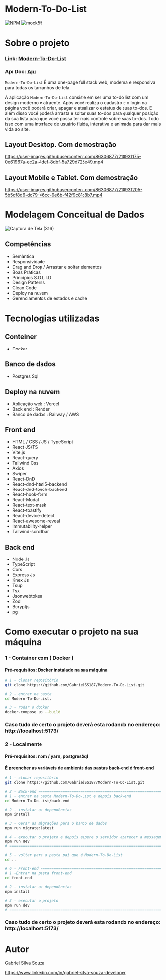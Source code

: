 # Modern-To-Do-List
[![NPM](https://img.shields.io/npm/l/react)](https://github.com/GabrielSS187/Modern-To-Do-List/blob/main/LICENSE) 
![mock55](https://user-images.githubusercontent.com/86306877/218285011-21bc84f5-97c1-49b0-9ea9-c65bf77ae696.png)

# Sobre o projeto

### Link: [Modern-To-Do-List](https://ng-transactions-system.vercel.app/)
### Api Doc: [Api]()

``Modern-To-Do-List`` É uma one-page full stack web, moderna e responsiva para todas os tamanhos de tela.

A aplicação ``Modern-To-Do-List`` consiste em ser uma to-do list com um design moderno e atraente.
Após você realiza o cadastro e o login na página você poderá criar, apagar e atualizar o estatus
de suas to-dos. E além disso você poderá arrasta e soltar suas to-dos para qualquer posição da sua lista para que 
você possa ter mais controle sobre suas to-dos. Todo isso com uma interface de usuário fluida, interativa
e animada para dar mais vida ao site.

## Layout Desktop. Com demostração
https://user-images.githubusercontent.com/86306877/210931175-0e61967a-ec2a-4def-8dbf-5a729d725e49.mp4

## Layout Mobile e Tablet. Com demostração
https://user-images.githubusercontent.com/86306877/210931205-5b5df8d6-dc79-46cc-9e6b-f42f9c81c8b7.mp4

# Modelagem Conceitual de Dados
![Captura de Tela (316)](https://user-images.githubusercontent.com/86306877/218285587-65f2abbd-9e8f-42cc-bb29-d866cd2123f8.png)

## Competências
- Semântica
- Responsividade
- Drag and Drop / Arrastar e soltar elementos
- Boas Práticas
- Princípios S.O.L.I.D
- Design Patterns
- Clean Code
- Deploy na nuvem
- Gerenciamentos de estados e cache

# Tecnologias utilizadas

## Conteiner
- Docker

## Banco de dados
- Postgres Sql

## Deploy na nuvem
- Aplicação web : Vercel
- Back end : Render
- Banco de dados : Railway / AWS

## Front end
- HTML / CSS / JS / TypeScript
- React JS/TS
- Vite.js
- React-query
- Tailwind Css
- Axios
- Swiper
- React-DnD
- React-dnd-html5-backend
- React-dnd-touch-backend
- React-hook-form
- React-Modal
- React-text-mask
- React-toastify
- React-device-detect
- React-awesome-reveal
- Immutability-helper
- Tailwind-scrollbar

## Back end
- Node Js
- TypeScript
- Cors
- Express Js
- Knex Js
- Tsup
- Tsx
- Jsonwebtoken
- Zod
- Bcryptjs
- pg


# Como executar o projeto na sua máquina

### 1 - Container com ( Docker )
#### Pré-requisitos: Docker instalado na sua máquina
```bash
# 1 - clonar repositório
git clone https://github.com/GabrielSS187/Modern-To-Do-List.git

# 2 - entrar na pasta
cd Modern-To-Do-List.

# 3 - rodar o docker
docker-compose up --build
```
### Caso tudo de certo o projeto deverá esta rodando no endereço: http://localhost:5173/

### 2 - Localmente
#### Pré-requisitos: npm / yarn, postgresSql
#### É preencher as variáveis de ambiente das pastas back-end é front-end

```bash
# 1 - clonar repositório
git clone https://github.com/GabrielSS187/Modern-To-Do-List.git

# 2 - Back-end ============================================================================================================
# 1 - entrar na pasta Modern-To-Do-List e depois back-end
cd Modern-To-Do-List/back-end

# 2 - instalar as dependências
npm install

# 3 - Gerar as migrações para o banco de dados
npm run migrate:latest

# 4 - executar o projeto e depois espere o servidor aparecer a messagem: "Server is running in http://localhost:8000"
npm run dev
# ===========================================================================================================================

# 5 - voltar para a pasta pai que é Modern-To-Do-List
cd ..

# 6 - Front-end ============================================================================================================
# 1 -Entrar na pasta front-end
cd front-end

# 2 - instalar as dependências
npm install

# 3 - executar o projeto
npm run dev
# ===========================================================================================================================
```
### Caso tudo de certo o projeto deverá esta rodando no endereço: http://localhost:5173/

# Autor

Gabriel Silva Souza

https://www.linkedin.com/in/gabriel-silva-souza-developer

